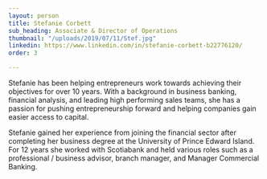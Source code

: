 ```yaml
---
layout: person
title: Stefanie Corbett
sub_heading: Associate & Director of Operations
thumbnail: "/uploads/2019/07/11/Stef.jpg"
linkedin: https://www.linkedin.com/in/stefanie-corbett-b22776120/
order: 3

---
```

Stefanie has been helping entrepreneurs work towards achieving their objectives for over 10 years. With a background in business banking, financial analysis, and leading high performing sales teams, she has a passion for pushing entrepreneurship forward and helping companies gain easier access to capital.

Stefanie gained her experience from joining the financial sector after completing her business degree at the University of Prince Edward Island. For 12 years she worked with Scotiabank and held various roles such as a professional / business advisor, branch manager, and Manager Commercial Banking.